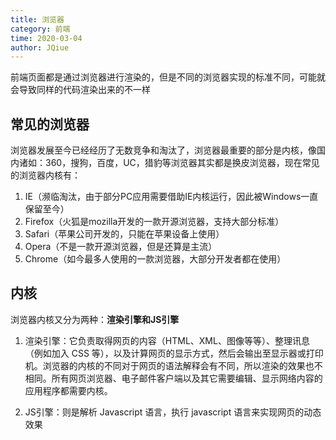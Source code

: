 ```yaml
---
title: 浏览器
category: 前端
time: 2020-03-04
author: JQiue
---
```


前端页面都是通过浏览器进行渲染的，但是不同的浏览器实现的标准不同，可能就会导致同样的代码渲染出来的不一样

## 常见的浏览器

浏览器发展至今已经经历了无数竞争和淘汰了，浏览器最重要的部分是内核，像国内诸如：360，搜狗，百度，UC，猎豹等浏览器其实都是换皮浏览器，现在常见的浏览器内核有：

1. IE（濒临淘汰，由于部分PC应用需要借助IE内核运行，因此被Windows一直保留至今）
2. Firefox（火狐是mozilla开发的一款开源浏览器，支持大部分标准）
3. Safari（苹果公司开发的，只能在苹果设备上使用）
4. Opera（不是一款开源浏览器，但是还算是主流）
5. Chrome（如今最多人使用的一款浏览器，大部分开发者都在使用）

## 内核

浏览器内核又分为两种：**渲染引擎和JS引擎**

1. 渲染引擎：它负责取得网页的内容（HTML、XML、图像等等）、整理讯息（例如加入 CSS 等），以及计算网页的显示方式，然后会输出至显示器或打印机。浏览器的内核的不同对于网页的语法解释会有不同，所以渲染的效果也不相同。所有网页浏览器、电子邮件客户端以及其它需要编辑、显示网络内容的应用程序都需要内核。

2. JS引擎：则是解析 Javascript 语言，执行 javascript 语言来实现网页的动态效果
